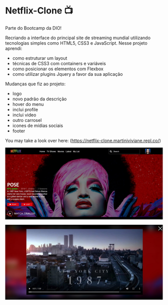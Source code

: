 # Netflix-Clone 📺

Parte do Bootcamp da DIO! 

Recriando a interface do principal site de streaming mundial utilizando tecnologias simples como HTML5, CSS3 e JavaScript. Nesse projeto aprendi: 
* como estruturar um layout 
* técnicas de CSS3 com containers e variáveis 
* como posicionar os elementos com Flexbox 
* como utilizar plugins Jquery a favor da sua aplicação

Mudanças que fiz ao projeto:
* logo
* novo padrão da descrição
* hover do menu
* inclui profile
* inclui video
* outro carrosel
* icones de mídias sociais
* footer

You may take a look over here: (https://netflix-clone.martiniviviane.repl.co/)

![](https://github.com/vivianemartini/Netflix-Clone/blob/main/Netlfix%20-%20clone/img/netflix-clone.JPG)

![](https://github.com/vivianemartini/Netflix-Clone/blob/main/Netlfix%20-%20clone/img/netflix-clone2.JPG)
